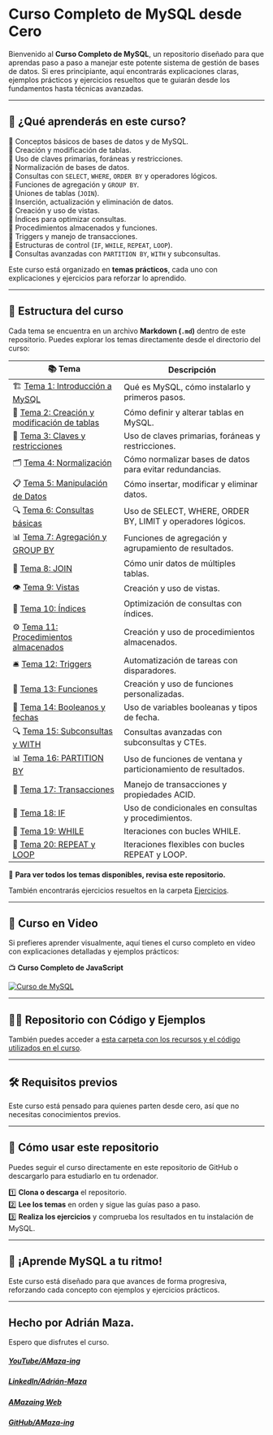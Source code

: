# **Curso Completo de MySQL desde Cero**

Bienvenido al **Curso Completo de MySQL**, un repositorio diseñado para que aprendas paso a paso a manejar este potente sistema de gestión de bases de datos. Si eres principiante, aquí encontrarás explicaciones claras, ejemplos prácticos y ejercicios resueltos que te guiarán desde los fundamentos hasta técnicas avanzadas.

---

## 📌 **¿Qué aprenderás en este curso?**

🔹 Conceptos básicos de bases de datos y de MySQL.<br>
🔹 Creación y modificación de tablas.<br>
🔹 Uso de claves primarias, foráneas y restricciones.<br>
🔹 Normalización de bases de datos.<br>
🔹 Consultas con `SELECT`, `WHERE`, `ORDER BY` y operadores lógicos.<br>
🔹 Funciones de agregación y `GROUP BY`.<br>
🔹 Uniones de tablas (`JOIN`).<br>
🔹 Inserción, actualización y eliminación de datos.<br>
🔹 Creación y uso de vistas.<br>
🔹 Índices para optimizar consultas.<br>
🔹 Procedimientos almacenados y funciones.<br>
🔹 Triggers y manejo de transacciones.<br>
🔹 Estructuras de control (`IF`, `WHILE`, `REPEAT`, `LOOP`).<br>
🔹 Consultas avanzadas con `PARTITION BY`, `WITH` y subconsultas.<br>

Este curso está organizado en **temas prácticos**, cada uno con explicaciones y ejercicios para reforzar lo aprendido.

---

## 📂 **Estructura del curso**

Cada tema se encuentra en un archivo **Markdown (`.md`)** dentro de este repositorio. Puedes explorar los temas directamente desde el directorio del curso:

| 📚 Tema                                                                                | Descripción                                                   |
| -------------------------------------------------------------------------------------- | ------------------------------------------------------------- |
| 🏗️ [Tema 1: Introducción a MySQL](Temas/MySQL-01-Introduccion.md)                      | Qué es MySQL, cómo instalarlo y primeros pasos.               |
| 📑 [Tema 2: Creación y modificación de tablas](Temas/MySQL-02-Tablas.md)               | Cómo definir y alterar tablas en MySQL.                       |
| 🔑 [Tema 3: Claves y restricciones](Temas/MySQL-03-Claves.md)                          | Uso de claves primarias, foráneas y restricciones.            |
| 🗂️ [Tema 4: Normalización](Temas/MySQL-04-Normalizacion.md)                            | Cómo normalizar bases de datos para evitar redundancias.      |
| 📋 [Tema 5: Manipulación de Datos](Temas/MySQL-05-Datos.md)                            | Cómo insertar, modificar y eliminar datos.                    |
| 🔍 [Tema 6: Consultas básicas](Temas/MySQL-06-Select-Consultas-Basicas.md)             | Uso de SELECT, WHERE, ORDER BY, LIMIT y operadores lógicos.   |
| 📊 [Tema 7: Agregación y GROUP BY](Temas/MySQL-07-Agregacion.md)                       | Funciones de agregación y agrupamiento de resultados.         |
| 🔗 [Tema 8: JOIN](Temas/MySQL-08-Join.md)                                              | Cómo unir datos de múltiples tablas.                          |
| 👁️ [Tema 9: Vistas](Temas/MySQL-09-Vistas.md)                                          | Creación y uso de vistas.                                     |
| 📌 [Tema 10: Índices](Temas/MySQL-10-Indices.md)                                       | Optimización de consultas con índices.                        |
| ⚙️ [Tema 11: Procedimientos almacenados](Temas/MySQL-11-Procedimientos-Almacenados.md) | Creación y uso de procedimientos almacenados.                 |
| 🛎️ [Tema 12: Triggers](Temas/MySQL-12-Triggers.md)                                     | Automatización de tareas con disparadores.                    |
| 🧮 [Tema 13: Funciones](Temas/MySQL-13-Funciones.md)                                   | Creación y uso de funciones personalizadas.                   |
| 📅 [Tema 14: Booleanos y fechas](Temas/MySQL-14-Booleanos-y-Fechas.md)                 | Uso de variables booleanas y tipos de fecha.                  |
| 🔍 [Tema 15: Subconsultas y WITH](Temas/MySQL-15-Subconsultas.md)                      | Consultas avanzadas con subconsultas y CTEs.                  |
| 📊 [Tema 16: PARTITION BY](Temas/MySQL-16-Partition-By.md)                             | Uso de funciones de ventana y particionamiento de resultados. |
| 💾 [Tema 17: Transacciones](Temas/MySQL-17-Transacciones.md)                           | Manejo de transacciones y propiedades ACID.                   |
| 🔀 [Tema 18: IF](Temas/MySQL-18-IF.md)                                                 | Uso de condicionales en consultas y procedimientos.           |
| 🔄 [Tema 19: WHILE](Temas/MySQL-19-While.md)                                           | Iteraciones con bucles WHILE.                                 |
| 🔁 [Tema 20: REPEAT y LOOP](Temas/MySQL-20-Repeat-Loop.md)                             | Iteraciones flexibles con bucles REPEAT y LOOP.               |

📌 **Para ver todos los temas disponibles, revisa este repositorio.**

También encontrarás ejercicios resueltos en la carpeta [Ejercicios](Ejercicios).

---

## 🎥 **Curso en Video**

Si prefieres aprender visualmente, aquí tienes el curso completo en video con explicaciones detalladas y ejemplos prácticos:

📺 **Curso Completo de JavaScript**

[![Curso de MySQL](https://img.youtube.com/vi/8LQUlshIdqw/0.jpg)](https://www.youtube.com/watch?v=8LQUlshIdqw&list=PLzA2VyZwsq__lL586xdEFPJtV-gmYhP4N)

---

## 🐱‍👤 **Repositorio con Código y Ejemplos**

También puedes acceder a [esta carpeta con los recursos y el código utilizados en el curso](Recursos).

---

## 🛠️ **Requisitos previos**

Este curso está pensado para quienes parten desde cero, así que no necesitas conocimientos previos.

---

## 📌 **Cómo usar este repositorio**

Puedes seguir el curso directamente en este repositorio de GitHub o descargarlo para estudiarlo en tu ordenador.

1️⃣ **Clona o descarga** el repositorio.<br>
2️⃣ **Lee los temas** en orden y sigue las guías paso a paso.<br>
3️⃣ **Realiza los ejercicios** y comprueba los resultados en tu instalación de MySQL.<br>

---

## 🚀 **¡Aprende MySQL a tu ritmo!**

Este curso está diseñado para que avances de forma progresiva, reforzando cada concepto con ejemplos y ejercicios prácticos.

---

## Hecho por Adrián Maza.

Espero que disfrutes el curso.

<div>
  <h5>
    <a href="https://www.youtube.com/@AMaza-Ing" target="_blank">
      YouTube/AMaza-ing
    </a>
  </h5>
  <h5>
    <a
      href="https://www.linkedin.com/in/adrian-maza-vazquez/"
      target="_blank"
    >
      LinkedIn/Adrián-Maza
    </a>
  </h5>
  <h5>
    <a href="https://www.amaza-ing.com/" target="_blank">
      AMazaing Web
    </a>
  </h5>
  <h5>
    <a href="https://github.com/Amaza-ing" target="_blank">
      GitHub/AMaza-ing
    </a>
  </h5>
</div>
